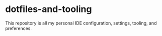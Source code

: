 # dotfiles-and-tooling
This repository is all my personal IDE configuration, settings, tooling, and preferences.
